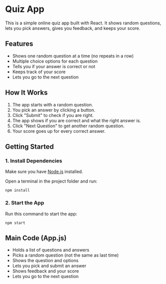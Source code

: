 # Quiz App

This is a simple online quiz app built with React. It shows random questions, lets you pick answers, gives you feedback, and keeps your score.

## Features
- Shows one random question at a time (no repeats in a row)
- Multiple choice options for each question
- Tells you if your answer is correct or not
- Keeps track of your score
- Lets you go to the next question

## How It Works
1. The app starts with a random question.
2. You pick an answer by clicking a button.
3. Click "Submit" to check if you are right.
4. The app shows if you are correct and what the right answer is.
5. Click "Next Question" to get another random question.
6. Your score goes up for every correct answer.

## Getting Started

### 1. Install Dependencies
Make sure you have [Node.js](https://nodejs.org/) installed.

Open a terminal in the project folder and run:
```
npm install
```

### 2. Start the App
Run this command to start the app:
```
npm start
```
 

## Main Code (App.js)
- Holds a list of questions and answers
- Picks a random question (not the same as last time)
- Shows the question and options
- Lets you pick and submit an answer
- Shows feedback and your score
- Lets you go to the next question

 
